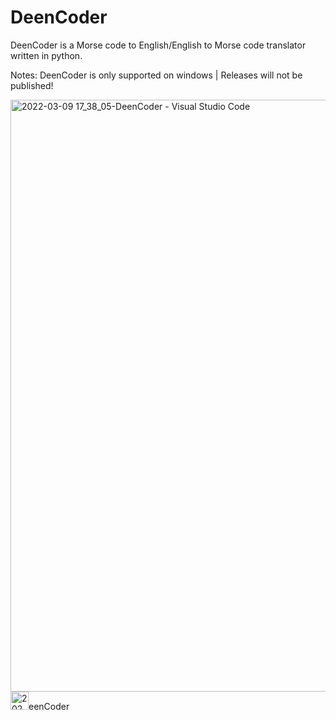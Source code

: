 # DeenCoder
DeenCoder is a Morse code to English/English to Morse code translator written in python.

Notes: 
DeenCoder is only supported on windows
|
Releases will not be published!

<img width="947" alt="2022-03-09 17_38_05-DeenCoder - Visual Studio Code" src="https://user-images.githubusercontent.com/63617447/157557753-d1586efa-a844-4b68-856c-fc43d65fd7f3.png">
<img width="29" alt="2022-03-09 17_39_52-BREKKKEN_DeenCoder_ DeenCoder is a Morse code to English_English to Morse code t" src="https://user-images.githubusercontent.com/63617447/157558240-306bbe63-5146-4c98-bb44-4433bb717b4a.png">eenCoder
